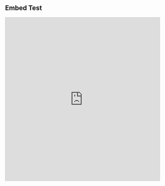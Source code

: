 ## Embed Test

<iframe class="airtable-embed" src="https://airtable.com/embed/shrGpmMC2UaPBikql?backgroundColor=orange" frameborder="0" onmousewheel="" width="100%" height="533" style="background: transparent; border: 1px solid #ccc;"></iframe>
